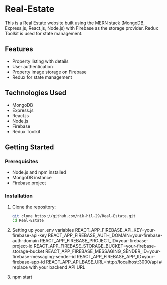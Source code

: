 # Real-Estate


This is a Real Estate website built using the MERN stack (MongoDB, Express.js, React.js, Node.js) with Firebase as the storage provider. Redux Toolkit is used for state management.

## Features

- Property listing with details
- User authentication
- Property image storage on Firebase
- Redux for state management

## Technologies Used

- MongoDB
- Express.js
- React.js
- Node.js
- Firebase
- Redux Toolkit

## Getting Started

### Prerequisites

- Node.js and npm installed
- MongoDB instance
- Firebase project

### Installation

1. Clone the repository:

   ```bash
   git clone https://github.com/nik-hil-29/Real-Estate.git
   cd Real-Estate
2. Setting up your .env variables
   REACT_APP_FIREBASE_API_KEY=your-firebase-api-key
   REACT_APP_FIREBASE_AUTH_DOMAIN=your-firebase-auth-domain
   REACT_APP_FIREBASE_PROJECT_ID=your-firebase-project-id
   REACT_APP_FIREBASE_STORAGE_BUCKET=your-firebase-storage-bucket
   REACT_APP_FIREBASE_MESSAGING_SENDER_ID=your-firebase-messaging-sender-id
   REACT_APP_FIREBASE_APP_ID=your-firebase-app-id
   REACT_APP_API_BASE_URL=http://localhost:3000/api  # replace with your backend API URL

3. npm start
